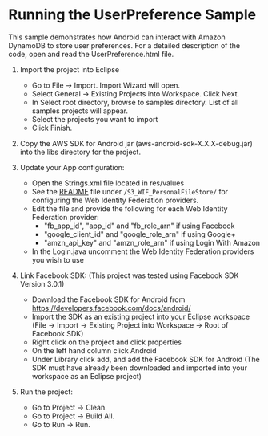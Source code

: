 Running the UserPreference Sample
============================================
This sample demonstrates how Android can interact with Amazon DynamoDB to store user preferences. For a detailed description of the code, open and read the UserPreference.html file.

1. Import the project into Eclipse 
   * Go to File -> Import.  Import Wizard will open.
   * Select General -> Existing Projects into Workspace.  Click Next.
   * In Select root directory, browse to samples directory.  List of all samples projects will appear.
   * Select the projects you want to import
   * Click Finish.

2. Copy the AWS SDK for Android jar (aws-android-sdk-X.X.X-debug.jar) into the libs directory for the project. 

2. Update your App configuration:
   * Open the Strings.xml file located in res/values
   * See the [README](../S3_WIF_PersonalFileStore/README.md) file under `/S3_WIF_PersonalFileStore/` for configuring the Web Identity Federation providers.
   * Edit the file and provide the following for each Web Identity Federation provider:
     + "fb_app_id", "app_id" and "fb_role_arn" if using Facebook
     + "google_client_id" and "google_role_arn" if using Google+
     + "amzn_api_key" and "amzn_role_arn" if using Login With Amazon   
   * In the Login.java uncomment the Web Identity Federation providers you wish to use 
     
3. Link Facebook SDK: (This project was tested using Facebook SDK Version 3.0.1)
	* Download the Facebook SDK for Android from https://developers.facebook.com/docs/android/
	* Import the SDK as an existing project into your Eclipse workspace (File -> Import -> Existing Project into Workspace -> Root of Facebook SDK)
	* Right click on the project and click properties
	* On the left hand column click Android
	* Under Library click add, and add the Facebook SDK for Android 
	(The SDK must have already been downloaded and imported into your workspace as an Eclipse project)

4. Run the project:
   * Go to Project ->  Clean.
   * Go to Project ->  Build All.
   * Go to Run -> Run.
